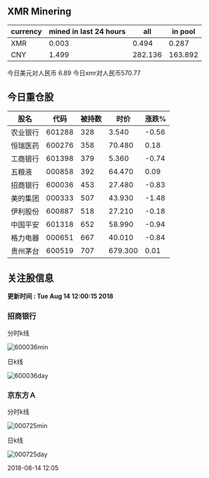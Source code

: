 ## XMR Minering

|currency|mined in last 24 hours|all|in pool|
|---|---|---|---|
|XMR|0.003|0.494|0.287|
|CNY|1.499|282.136|163.892|

今日美元对人民币 6.89	今日xmr对人民币570.77


## 今日重仓股 

|股名|代码|被持数|时价|涨跌%|
|---|---|---|---|---|
|农业银行|601288|328|3.540|-0.56|
|恒瑞医药|600276|358|70.480|0.18|
|工商银行|601398|379|5.360|-0.74|
|五粮液|000858|392|64.470|0.09|
|招商银行|600036|453|27.480|-0.83|
|美的集团|000333|507|43.930|-1.48|
|伊利股份|600887|518|27.210|-0.18|
|中国平安|601318|652|58.990|-0.94|
|格力电器|000651|667|40.010|-0.84|
|贵州茅台|600519|707|679.300|0.01|

## 关注股信息
**更新时间 : Tue Aug 14 12:00:15 2018**
### 招商银行 
分时k线

![600036min](http://image.sinajs.cn/newchart/min/n/sh600036.gif)

日k线

![600036day](http://image.sinajs.cn/newchart/daily/n/sh600036.gif)

### 京东方Ａ 
分时k线

![000725min](http://image.sinajs.cn/newchart/min/n/sz000725.gif)

日k线

![000725day](http://image.sinajs.cn/newchart/daily/n/sz000725.gif)

2018-08-14 12:05